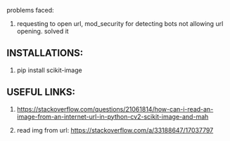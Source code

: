 problems faced:

1. requesting to open url, mod_security for detecting bots not allowing url opening. solved it


## INSTALLATIONS:
1. pip install scikit-image



## USEFUL LINKS:
1. https://stackoverflow.com/questions/21061814/how-can-i-read-an-image-from-an-internet-url-in-python-cv2-scikit-image-and-mah

2. read img from url: https://stackoverflow.com/a/33188647/17037797